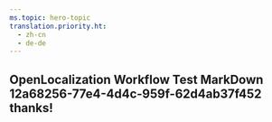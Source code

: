 ```yaml
---
ms.topic: hero-topic
translation.priority.ht: 
  - zh-cn
  - de-de
---
```

## OpenLocalization Workflow Test MarkDown 12a68256-77e4-4d4c-959f-62d4ab37f452 thanks!
